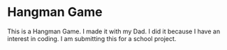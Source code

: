 # Hangman Game
This is a Hangman Game.  I made it with my Dad.  I did it because I have an interest in coding.  I am submitting this for a school project.
